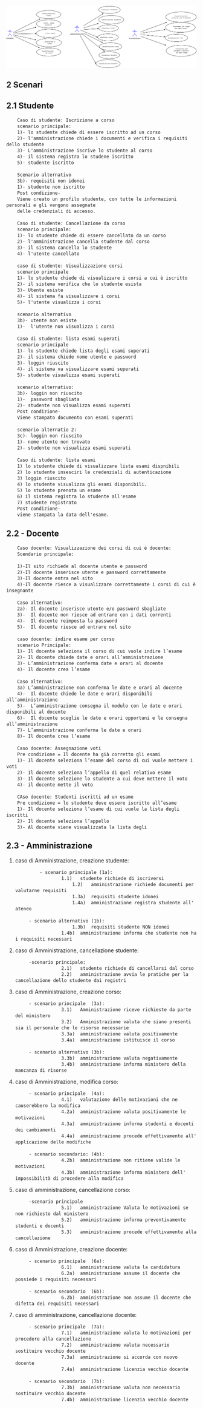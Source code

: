 ![alt tag](https://github.com/mnarizzano/M1.4.4-p3/blob/main/docs/srs/imgs/usecases.png)


## 2 	Scenari 
## 2.1 Studente

		Caso di studente: Iscrizione a corso
		scenario principale:
		1)- lo studente chiede di essere iscritto ad un corso	
		2)- l'amministrazione chiede i documenti e verifica i requisiti dello studente
		3)- L'amministrazione iscrive lo studente al corso
		4)- il sistema registra lo studene iscritto
		5)- studente iscritto

		Scenario alternativo			
		3b)- requisiti non idonei
		1)- studente non iscritto
		Post condizione-
		Viene creato un profilo studente, con tutte le informazioni personali e gli vengono assegnate
		delle credenziali di accesso.

		Caso di studente: Cancellazione da corso
		scenario principale:
		1)- lo studente chiede di essere cancellato da un corso
		2)- l'amministrazione cancella studente dal corso
		3)- il sistema cancella lo studente 
		4)- l'utente cancellato
	
		caso di studente: Visualizzazione corsi
		scenario principale
		1)- lo studente chiede di visualizzare i corsi a cui è iscritto
		2)- il sistema verifica che lo studente esista
		3)- Utente esiste
		4)- il sistema fa visualizzare i corsi 
		5)- l'utente visualizza i corsi
	
		scenario alternativo
		3b)- utente non esiste
		1)-  l'utente non visualizza i corsi

		Caso di studente: lista esami superati
		scenario principale		
		1)- lo studente chiede lista degli esami superati
		2)- il sistema chiede nome utente e password
		3)- loggin riuscito
		4)- il sistema va visualizzare esami superati
		5)- studente visualizza esami superati

		scenario alternativo:		
		3b)- loggin non riuscito
		1)-  password sbagliata
		2)- studente non visualizza esami superati
		Post condizione-
		Viene stampato documento con esami superati

		scenario alternatio 2:
		3c)- loggin non riuscito
		1)- nome utente non trovato
		2)- studente non visualizza esami superati 

		Caso di studente: lista esami
		1) lo studente chiede di visualizzare lista esami dispnibili
		2) lo studente insesciri le credenziali di autenticazione
		3) loggin riuscito
		4) lo studente visualizza gli esami disponibili.
		5) lo studente prenota un esame
		6) il sistema registra lo studente all'esame
		7) studente registrato
		Post condizione-
		viene stampata la data dell'esame.

## 2.2 - Docente

		Caso docente: Visualizzazione dei corsi di cui è docente:
		Scendario principale:
		
		1)-Il sito richiede al docente utente e password
		2)-Il docente inserisce utente e password correttamente
		3)-Il docente entra nel sito
		4)-Il docente riesce a visualizzare correttamente i corsi di cui è insegnante
		
		Caso alternativo:
		2a)- Il docente inserisce utente e/o password sbagliate
		3)-  Il docente non riesce ad entrare con i dati correnti 
		4)-  Il docente reimposta la password
		5)-  Il docente riesce ad entrare nel sito
	
		caso docente: indire esame per corso
		scenario Principale:
		1)- Il docente seleziona il corso di cui vuole indire l’esame
		2)- Il docente chiede date e orari all’amministrazione
		3)- L’amministrazione conferma date e orari al docente
		4)- Il docente crea l’esame
		
		Caso alternativo:
		3a) L’amministrazione non conferma le date e orari al docente
		4)-  Il docente chiede le date e orari disponibili all’amministrazione
		5)-  L’amministrazione consegna il modulo con le date e orari disponibili al docente
		6)-  Il docente sceglie le date e orari opportuni e le consegna all’amministrazione
		7)- L’amministrazione conferma le date e orari
		8)- Il docente crea l’esame
	
		Caso docente: Assegnazione voti
		Pre condizione = Il docente ha già corretto gli esami
		1)- Il docente seleziona l’esame del corso di cui vuole mettere i voti
		2)- Il docente seleziona l’appello di quel relativo esame
		3)- Il docente selezione lo studente a cui deve mettere il voto
		4)- il docente mette il voto

		CAso docente: Studenti iscritti ad un esame 
		Pre condizione = lo studente deve essere iscritto all’esame
		1)- Il docente seleziona l’esame di cui vuole la lista degli iscritti
		2)- Il docente seleziona l’appello
		3)- Al docente viene visualizzata la lista degli 
		
		
## 2.3 - Amministrazione  

1. caso di Amministrazione, creazione studente:

		        - scenario principale (1a):  
						1.1)   studente richiede di iscriversi
				 	        1.2)   amministrazione richiede documenti per valutarne requisiti 
					        1.3a)  requisiti studente idonei 
					        1.4a)  amministrazione registra studente all' ateneo

			- scenario alternativo (1b): 
					        1.3b)  requisiti studente NON idonei
						1.4b)  amministrazione informa che studente non ha i requisiti necessari
 
2. caso di Amministrazione, cancellazione studente:

			-scenario principale:   
						2.1)   studente richiede di cancellarsi dal corso
						2.2)   amministrazione avvia le pratiche per la cancellazione dello studente dai registri

3. caso di Amministrazione, creazione corso:
			
			- scenario principale  (3a):  
						3.1)   Amministrazione riceve richieste da parte del ministero
						3.2)   Amministrazione valuta che siano presenti sia il personale che le risorse necessarie
						3.3a)  amministrazione valuta positivamente
						3.4a)  amministrazione istituisce il corso 

			- scenario alternativo (3b):
						3.3b)  amministrazione valuta negativamente
						3.4b)  amministrazione informa ministero della mancanza di risorse


4. caso di Amministrazione, modifica corso:

			- scenario principale  (4a): 
						4.1)   valutazione delle motivazioni che ne causerebbero la modifica
						4.2a)  amministrazione valuta positivamente le motivazioni 
						4.3a)  amministrazione informa studenti e docenti dei cambiamenti
						4.4a)  amministrazione procede effettivamente all' applicazione delle modifiche
			
			- scenario secondario: (4b):  
						4.2b)  amministrazione non ritiene valide le motivazioni 
						4.3b)  amministrazione informa ministero dell' impossibilità di procedere alla modifica

5. caso di amministrazione, cancellazione corso:

			-scenario principale   
						5.1)   amministrazione Valuta le motivazioni se non richiesto dal ministero
						5.2)   amministrazione informa preventivamente studenti e docenti 
						5.3)   amministrazione procede effettivamente alla cancellazione

6. caso di Amministrazione, creazione docente:
	
			- scenario principale  (6a): 
						6.1)   amministrazione valuta la candidatura 
						6.2a)  amministrazione assume il docente che possiede i requisiti necessari

			- scenario secondario  (6b):
						6.2b)  amministrazione non assume il docente che difetta dei requisiti necessari

7. caso di amministrazione, cancellazione docente:

			- scenario principale  (7a):
						7.1)   amministrazione valuta le motivazioni per procedere alla cancellazione
						7.2)   amministrazione valuta necessario sostituire vecchio docente
						7.3a)  amministrazione si accorda con nuovo docente
						7.4a)  amministrazione licenzia vecchio docente

			- scenario secondario  (7b):			
						7.3b)  amministrazione valuta non necessario sostituire vecchio docente
						7.4b)  amministrazione licenzia vecchio docente






	

